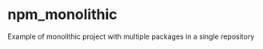 npm_monolithic
==============

Example of monolithic project with multiple packages in a single repository 
